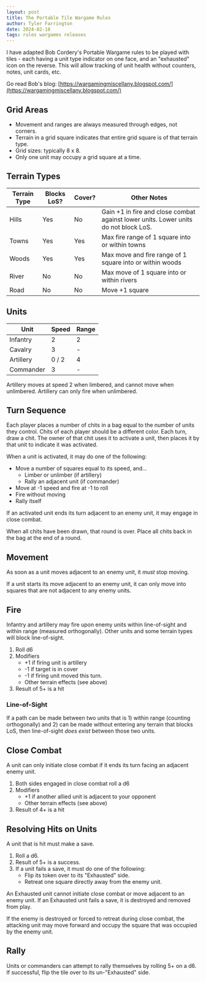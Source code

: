 ```yaml
---
layout: post
title: The Portable Tile Wargame Rules
author: Tyler Farrington
date: 2024-02-18
tags: rules wargames releases
---
```


I have adapted Bob Cordery's Portable Wargame rules to be played with tiles - each having a unit type indicator on one face, and an "exhausted" icon on the reverse. This will allow tracking of unit health without counters, notes, unit cards, etc.

Go read Bob's blog: [https://wargamingmiscellany.blogspot.com/](https://wargamingmiscellany.blogspot.com/)

## Grid Areas

* Movement and ranges are always measured through edges, not corners.
* Terrain in a grid square indicates that entire grid square is of that terrain type.
* Grid sizes: typically 8 x 8.
* Only one unit may occupy a grid square at a time.

## Terrain Types

| Terrain Type | Blocks LoS? | Cover? | Other Notes                                                                         |
|--------------|-------------|--------|-------------------------------------------------------------------------------------|
| Hills        | Yes         | No     | Gain +1 in fire and close combat against lower units. Lower units do not block LoS. |
| Towns        | Yes         | Yes    | Max fire range of 1 square into or within towns                                     |
| Woods        | Yes         | Yes    | Max move and fire range of 1 square into or within woods                            |
| River        | No          | No     | Max move of 1 square into or within rivers                                          |
| Road         | No          | No     | Move +1 square                                                                      |

## Units

| Unit      | Speed | Range |
|-----------|-------|-------|
| Infantry  | 2     | 2     |
| Cavalry   | 3     | -     |
| Artillery | 0 / 2 | 4     |
| Commander | 3     | -     |

Artillery moves at speed 2 when limbered, and cannot move when unlimbered. Artillery can only fire when unlimbered.

## Turn Sequence

Each player places a number of chits in a bag equal to the number of units they control. Chits of each player should be a different color. Each turn, draw a chit. The owner of that chit uses it to activate a unit, then places it by that unit to indicate it was activated.

When a unit is activated, it may do one of the following:

* Move a number of squares equal to its speed, and...
  * Limber or unlimber (if artillery)
  * Rally an adjacent unit (if commander)
* Move at -1 speed and fire at -1 to roll
* Fire without moving
* Rally itself

If an activated unit ends its turn adjacent to an enemy unit, it may engage in close combat.

When all chits have been drawn, that round is over. Place all chits back in the bag at the end of a round.

## Movement

As soon as a unit moves adjacent to an enemy unit, it *must* stop moving. 

If a unit starts its move adjacent to an enemy unit, it can only move into squares that are not adjacent to any enemy units.

## Fire

Infantry and artillery may fire upon enemy units within line-of-sight and within range (measured orthogonally). Other units and some terrain types will block line-of-sight.

1. Roll d6
2. Modifiers
    * +1 if firing unit is artillery
    * -1 if target is in cover
    * -1 if firing unit moved this turn.
    * Other terrain effects (see above)
3. Result of 5+ is a hit

### Line-of-Sight

If a path can be made between two units that is 1) within range (counting orthogonally) and 2) can be made without entering any terrain that blocks LoS, then line-of-sight *does exist* between those two units.

## Close Combat

A unit can only initiate close combat if it ends its turn facing an adjacent enemy unit.

1. Both sides engaged in close combat roll a d6
2. Modifiers
    * +1 if another allied unit is adjacent to your opponent
    * Other terrain effects (see above)
3. Result of 4+ is a hit

## Resolving Hits on Units

A unit that is hit must make a save.

1. Roll a d6.
2. Result of 5+ is a success.
3. If a unit fails a save, it must do one of the following:
    * Flip its token over to its "Exhausted" side.
    * Retreat one square directly away from the enemy unit.

An Exhausted unit cannot initiate close combat or move adjacent to an enemy unit. If an Exhausted unit fails a save, it is destroyed and removed from play.

If the enemy is destroyed or forced to retreat during close combat, the attacking unit may move forward and occupy the square that was occupied by the enemy unit.

## Rally

Units or commanders can attempt to rally themselves by rolling 5+ on a d6. If successful, flip the tile over to its un-"Exhausted" side.